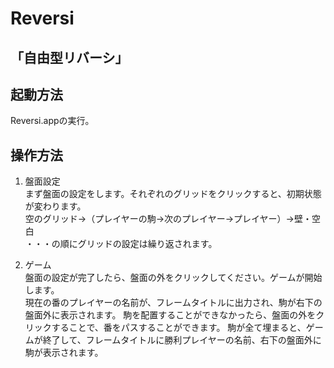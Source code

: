 # Reversi
## 「自由型リバーシ」

## 起動方法
Reversi.appの実行。

## 操作方法
1. 盤面設定  
まず盤面の設定をします。それぞれのグリッドをクリックすると、初期状態が変わります。  
空のグリッド→（プレイヤーの駒→次のプレイヤー→プレイヤー）→壁・空白  
・・・の順にグリッドの設定は繰り返されます。

2. ゲーム  
盤面の設定が完了したら、盤面の外をクリックしてください。ゲームが開始します。  
現在の番のプレイヤーの名前が、フレームタイトルに出力され、駒が右下の盤面外に表示されます。 
駒を配置することができなかったら、盤面の外をクリックすることで、番をパスすることができます。
駒が全て埋まると、ゲームが終了して、フレームタイトルに勝利プレイヤーの名前、右下の盤面外に駒が表示されます。
